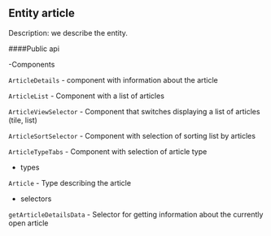 ## Entity article

Description:
we describe the entity.

####Public api

-Components

`ArticleDetails` - component with information about the article

`ArticleList` - Component with a list of articles

`ArticleViewSelector` - Component that switches displaying a list of articles (tile, list)

`ArticleSortSelector` - Component with selection of sorting list by articles

`ArticleTypeTabs` - Component with selection of article type

- types

`Article` - Type describing the article

- selectors

`getArticleDetailsData` - Selector for getting information about the currently open article

